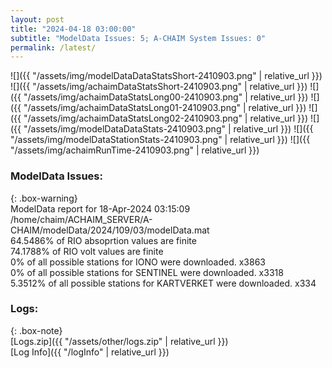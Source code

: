 ```yaml
---
layout: post
title: "2024-04-18 03:00:00"
subtitle: "ModelData Issues: 5; A-CHAIM System Issues: 0"
permalink: /latest/
---
```


![]({{ "/assets/img/modelDataDataStatsShort-2410903.png" | relative_url }})
![]({{ "/assets/img/achaimDataStatsShort-2410903.png" | relative_url }})
![]({{ "/assets/img/achaimDataStatsLong00-2410903.png" | relative_url }})
![]({{ "/assets/img/achaimDataStatsLong01-2410903.png" | relative_url }})
![]({{ "/assets/img/achaimDataStatsLong02-2410903.png" | relative_url }})
![]({{ "/assets/img/modelDataDataStats-2410903.png" | relative_url }})
![]({{ "/assets/img/modelDataStationStats-2410903.png" | relative_url }})
![]({{ "/assets/img/achaimRunTime-2410903.png" | relative_url }})


### ModelData Issues:  
  
{: .box-warning}  
 ModelData report for 18-Apr-2024 03:15:09   
 /home/chaim/ACHAIM_SERVER/A-CHAIM/modelData/2024/109/03/modelData.mat   
 64.5486% of RIO absoprtion values are finite   
 74.1788% of RIO volt values are finite   
 0% of all possible stations for IONO were downloaded. x3863   
 0% of all possible stations for SENTINEL were downloaded. x3318   
 5.3512% of all possible stations for KARTVERKET were downloaded. x334   
  


### Logs:  
  
{: .box-note}  
[Logs.zip]({{ "/assets/other/logs.zip" | relative_url }})  
[Log Info]({{ "/logInfo" | relative_url }})  
